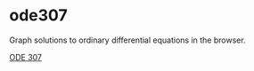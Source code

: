ode307
======

Graph solutions to ordinary differential equations in the browser.

<a href="https://github.com/bdsutton/ode307/ode307.html">ODE 307</a>